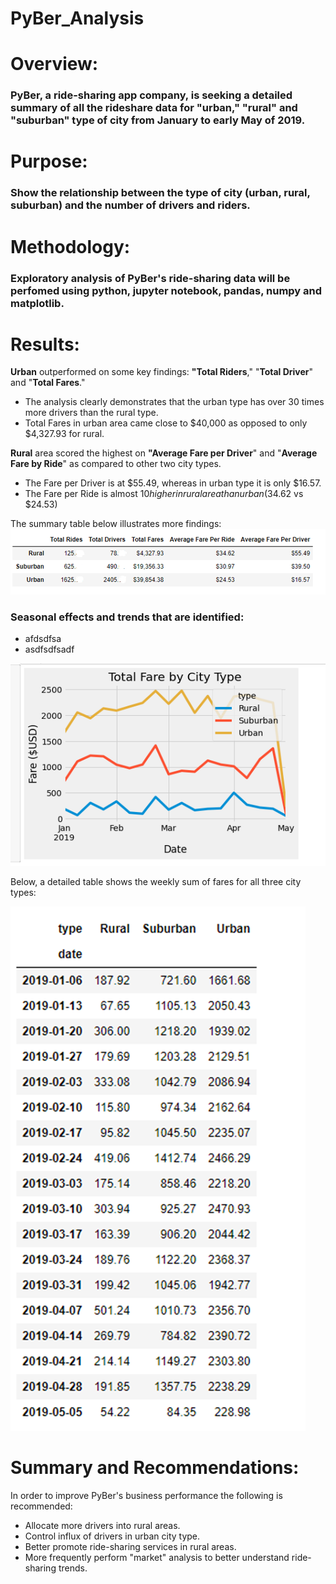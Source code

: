# PyBer_Analysis

# Overview:
### PyBer, a ride-sharing app company, is seeking a detailed summary of all the rideshare data for "urban," "rural" and "suburban" type of city from January to early May of 2019.

# Purpose:
### Show the relationship between the type of city (urban, rural, suburban) and the number of drivers and riders.

# Methodology:
### Exploratory analysis of PyBer's ride-sharing data will be perfomed using python, jupyter notebook, pandas, numpy and matplotlib.  

# Results:

   **Urban** outperformed on some key findings: **"Total Riders**," "**Total Driver**" and "**Total Fares**." 
  - The analysis clearly demonstrates that the urban type has over 30 times more drivers than the rural type.
  - Total Fares in urban area came close to $40,000 as opposed to only $4,327.93 for rural.
    
   **Rural** area scored the highest on **"Average Fare per Driver**" and "**Average Fare by Ride**" as compared to other two city types.
  - The Fare per Driver is at $55.49, whereas in urban type it is only $16.57.
  - The Fare per Ride is almost $10 higher in rural area than urban ($34.62 vs $24.53)
 
 The summary table below illustrates more findings:
![](PyBer%20Summary.png)

  
  ### Seasonal effects and trends that are identified:
  - afdsdfsa
  - asdfsdfsadf

  ![](Total%20Fare%20by%20City%20Type.png)
  
  Below, a detailed table shows the weekly sum of fares for all three city types: 
  
  ![](PyBer%20Summary%20of%20Fares%20-%20Weekly.png)
  
  
# Summary and Recommendations:
In order to improve PyBer's business performance the following is recommended: 
- Allocate more drivers into rural areas.
- Control influx of drivers in urban city type.
- Better promote ride-sharing services in rural areas.
- More frequently perform "market" analysis to better understand ride-sharing trends.
 
